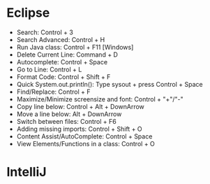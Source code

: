 # Eclipse

+ Search: Control + 3
+ Search Advanced: Control + H
+ Run Java class: Control + F11 [Windows]
+ Delete Current Line: Command + D
+ Autocomplete: Control + Space
+ Go to Line: Control + L
+ Format Code: Control + Shift + F
+ Quick System.out.println(): Type sysout + press Control + Space
+ Find/Replace: Control + F
+ Maximize/Minimize screensize and font: Control + "+"/"-"
+ Copy line below: Control + Alt + DownArrow
+ Move a line below: Alt + DownArrow
+ Switch between files: Control + F6
+ Adding missing imports: Control + Shift + O
+ Content Assist/AutoComplete: Control + Space
+ View Elements/Functions in a class: Control + O


# IntelliJ 